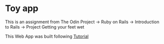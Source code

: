 # Toy app

This is an assignment from The Odin Project -> Ruby on Rails -> Introduction to Rails -> Project Getting your feet wet

This Web App was built following [Tutorial](https://www.railstutorial.org/book/toy_app#fig-mvc_detailed)
